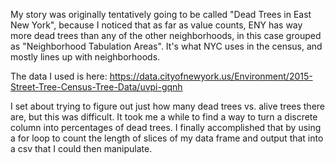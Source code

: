 My story was originally tentatively going to be called "Dead Trees in East New York", because I noticed that as far as value counts, ENY has way more dead trees than any of the other neighborhoods, in this case grouped as "Neighborhood Tabulation Areas". It's what NYC uses in the census, and mostly lines up with neighborhoods.

The data I used is here:
https://data.cityofnewyork.us/Environment/2015-Street-Tree-Census-Tree-Data/uvpi-gqnh

I set about trying to figure out just how many dead trees vs. alive trees there are, but this was difficult. It took me a while to find a way to turn a discrete column into percentages of dead trees. I finally accomplished that by using a for loop to count the length of slices of my data frame and output that into a csv that I could then manipulate.
